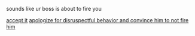 sounds like ur boss is about to fire you

[accept it](acceptit.md)
[apologize for disruspectful behavior and convince him to not fire him](convincehim.md)